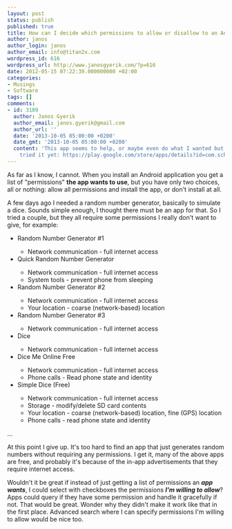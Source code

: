 ```yaml
---
layout: post
status: publish
published: true
title: How can I decide which permissions to allow or disallow to an Android application?
author: janos
author_login: janos
author_email: info@titan2x.com
wordpress_id: 616
wordpress_url: http://www.janosgyerik.com/?p=616
date: 2012-05-15 07:22:39.000000000 +02:00
categories:
- Musings
- Software
tags: []
comments:
- id: 3189
  author: Janos Gyerik
  author_email: janos.gyerik@gmail.com
  author_url: ''
  date: '2013-10-05 05:00:00 +0200'
  date_gmt: '2013-10-05 05:00:00 +0200'
  content: 'This app seems to help, or maybe even do what I wanted but I haven''t
    tried it yet: https://play.google.com/store/apps/details?id=com.schurich.android.tools.appopsstarter'
---
```

As far as I know, I cannot. When you install an Android application you get a list of "permissions" <strong>the app wants to use</strong>, but you have only two choices, all or nothing: allow all permissions and install the app, or don't install at all.

A few days ago I needed a random number generator, basically to simulate a dice. Sounds simple enough, I thought there must be an app for that. So I tried a couple, but they all require some permissions I really don't want to give, for example:
<ul>
	<li>Random Number Generator #1</li>
<ul>
	<li>Network communication - full internet access</li>
</ul>
	<li>Quick Random Number Generator</li>
<ul>
	<li>Network communication - full internet access</li>
	<li>System tools - prevent phone from sleeping</li>
</ul>
	<li>Random Number Generator #2</li>
<ul>
	<li>Network communication - full internet access</li>
	<li>Your location - coarse (network-based) location</li>
</ul>
	<li>Random Number Generator #3</li>
<ul>
	<li>Network communication - full internet access</li>
</ul>
	<li>Dice</li>
<ul>
	<li>Network communication - full internet access</li>
</ul>
	<li>Dice Me Online Free</li>
<ul>
	<li>Network communication - full internet access</li>
	<li>Phone calls - Read phone state and identity</li>
</ul>
	<li>Simple Dice (Free)</li>
<ul>
	<li>Network communication - full internet access</li>
	<li>Storage - modify/delete SD card contents</li>
	<li>Your location - coarse (network-based) location, fine (GPS) location</li>
	<li>Phone calls - read phone state and identity</li>
</ul>
</ul>
...

At this point I give up. It's too hard to find an app that just generates random numbers without requiring any permissions. I get it, many of the above apps are free, and probably it's because of the in-app advertisements that they require internet access.

Wouldn't it be great if instead of just getting a list of permissions an <strong>*app wants*</strong>, I could select with checkboxes the permissions <strong>*I'm willing to allow*</strong>? Apps could query if they have some permission and handle it gracefully if not. That would be great. Wonder why they didn't make it work like that in the first place. Advanced search where I can specify permissions I'm willing to allow would be nice too.
